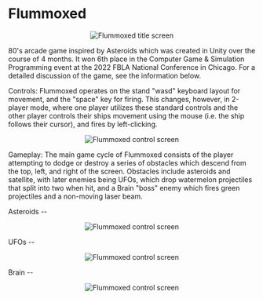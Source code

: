 # Flummoxed
<p align="center">
  <img src="https://drive.google.com/uc?export=download&id=1vQ6eT8icyrsZ9xiNyeZZk3uSFXH7N6GH" alt="Flummoxed title screen"/>
</p>
80's arcade game inspired by Asteroids which was created in Unity over the course of 4 months. It won 6th place in the Computer Game & Simulation Programming event at the 2022 FBLA National Conference in Chicago. For a detailed discussion of the game, see the information below.

Controls:
Flummoxed operates on the stand "wasd" keyboard layout for movement, and the "space" key for firing. This changes, however, in 2-player mode, where one player utilizes these standard controls and the other player controls their ships movement using the mouse (i.e. the ship follows their cursor), and fires by left-clicking.
<p align="center">
  <img src="https://drive.google.com/uc?export=download&id=1LpIFlhXicGM1wu3EYKCfGoG5SQtQ6ghn" alt="Flummoxed control screen"/>
</p>

Gameplay:
The main game cycle of Flummoxed consists of the player attempting to dodge or destroy a series of obstacles which descend from the top, left, and right of the screen. Obstacles include asteroids and satellite, with later enemies being UFOs, which drop watermelon projectiles that split into two when hit, and a Brain "boss" enemy which fires green projectiles and a non-moving laser beam.

Asteroids --
<p align="center">
  <img src="https://drive.google.com/uc?export=download&id=1Hanca6ToUzCseRhlFO3vVoJV7KoauIA8" alt="Flummoxed control screen"/>
</p>

UFOs --
<p align="center">
  <img src="https://drive.google.com/uc?export=download&id=1CjbwczeJqX_XREk1MUNC-yUqAoSk3YEy" alt="Flummoxed control screen"/>
</p>

Brain --
<p align="center">
  <img src="https://drive.google.com/uc?export=download&id=1DOrdHmkf9U9jpH89WDXepDbBbcRN319b" alt="Flummoxed control screen"/>
</p>
